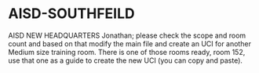 # AISD-SOUTHFEILD
AISD NEW HEADQUARTERS
Jonathan; please check the scope and room count and based on that modify the main file and create an UCI for another Medium size training room. There is one of those rooms ready, room 152, use that one as a guide to create the new UCI (you can copy and paste).
